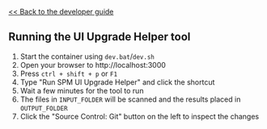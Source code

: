 [<< Back to the developer guide](../developer_guide.md)

## Running the UI Upgrade Helper tool

1. Start the container using `dev.bat`/`dev.sh`
2. Open your browser to http://localhost:3000
3. Press `ctrl + shift + p` or `F1`
4. Type "Run SPM UI Upgrade Helper" and click the shortcut
5. Wait a few minutes for the tool to run
6. The files in `INPUT_FOLDER` will be scanned and the results placed in `OUTPUT_FOLDER`
7. Click the "Source Control: Git" button on the left to inspect the changes
